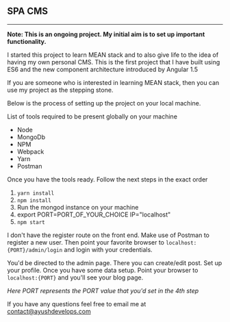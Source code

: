 ## SPA CMS

---

**Note: This is an ongoing project. My initial aim is to set up important functionality.**

I started this project to learn MEAN stack and to also give life to the idea of having my own personal CMS. This is the first project that I have built using ES6 and the new component architecture introduced by Angular 1.5

If you are someone who is interested in learning MEAN stack, then you can use my project as the stepping stone.

Below is the process of setting up the project on your local machine.

List of tools required to be present globally on your machine

* Node
* MongoDb
* NPM
* Webpack
* Yarn
* Postman

Once you have the tools ready. Follow the next steps in the exact order

1. `yarn install`
2. `npm install`
3. Run the mongod instance on your machine
4. export PORT=PORT_OF_YOUR_CHOICE IP="localhost"
4. `npm start` 

I don't have the register route on the front end. Make use of Postman to register a new user. Then point your favorite browser to `localhost:{PORT}/admin/login` and login with your credentials.

You'd be directed to the admin page. There you can create/edit post. Set up your profile. Once you have some data setup. Point your browser to `localhost:{PORT}` and you'll see your blog page.

*Here PORT represents the PORT value that you'd set in the 4th step*

If you have any questions feel free to email me at contact@ayushdevelops.com


